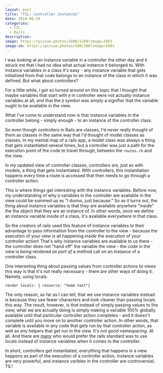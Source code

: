 ```yaml
---
layout: post
title: "TIL: controller instances"
date: 2019-06-29
categories:
  - TIL
  - Rails
description:
image: https://picsum.photos/2000/1200?image=1003
image-sm: https://picsum.photos/500/300?image=1003
---
```

I was looking at an instance variable in a controller the other day and it struck me that I had no idea what actual instance it belonged to. With instance variables in a class it's easy - any instance variable that gets initialized from that code belongs to an instance of the class in which it was defined. But what about controllers?

For a little while, I got so turned around on this topic that I thought that maybe variables that start with `@` in controller were not actually instance variables at all, and that the `@` symbol was simply a signifier that the variable ought to be available in the view.

What I've come to understand now is that instance variables in the controller belong - simply enough - to an instance of the controller class.

So even though controllers in Rails are classes, I'd never really thought of them as classes in the same way that I'd thought of model classes as classes. In my mental map of a rails app, a model class was always a thing that gets instantiated several times, but a controller was just a path for the execution point of the code to travel through, between the `routes.rb` and the view.

In my updated view of controller classes, controllers are, just as with models, a thing that gets instantiated. With controllers, this instantiation happens every time a route is accessed that then needs to go through a controller action.

This is where things get interesting with the instance variables. Before now, my understanding of why `@` variables in the controller are available in the view could be summed up as "I dunno, just because." So as it turns out, the thing about instance variables is that they are available _anywhere_ "inside" the the object that they are an instance of. In other words, once we define an instance variable inside of a class, it's available everywhere in that class.

So the creators of rails used this feature of instance variables to their advantage to pass information from the controller to the view - because the execution of your view is all happening _inside_ the execution of your controller action! That's why instance variables are available to us there - the controller does not "hand off" the variable the view - the code in the view is being rendered _as part of_ a method call on an instance of a controller class.

One interesting thing about passing values from controller actions to views this way is that it's not really necessary - there are other ways of doing it. Namely, using locals.

```
render locals: { resource: "Some text"}
```

The only reason, as far as I can tell, that we use instance variables instead is because they use fewer characters and look cleaner than passing locals this way. The result, however, is that instead of simply passing values to the view, what we are actually doing is simply making a variable 100% globally available until that particular controller action completes - and it doesn't complete until you move on to another controller action. In other words, that variable is available in any code that gets run by that controller action, as well as any helpers that get run in the view. It's not good namespacing. At all. And there are [many](https://medium.com/@eric.programmer/removing-the-hack-in-rails-controllers-52396463c40d) who would prefer the rails standard was to use locals instead of instance variables when it comes to the controller.

In short, controllers get instantiated, everything that happens in a view happens as part of the execution of a controller action, instance variables are very powerful, and instance varibles in the controller are controversial. TIL!